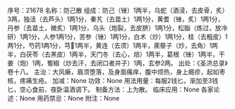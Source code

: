 序号：21678
名称：防己散
组成：防己（锉）1两半，乌蛇（酒浸，去皮骨，炙）3两，独活（去芦头）1两1分，秦艽（去苗土）1两1分，黄耆（锉，炙）1两1分，丹参（去苗土，微炙）1两1分，乌头（炮裂，去皮脐）1两1分，松脂（炼过，放冷研）1两1分，人参1两1分，苦参（锉）1两1分，白术（炒）1两1分，桂（去粗皮）1两1分，芍药1两1分，芎1两半，黄连（去须）1两半，蒺藜子（炒，去角）1两半，白茯苓（去黑皮）1两半，天门冬（去心，焙）1两半，葛根（锉）1两半，干姜（炮）1两，蜀椒（炒去汗，去闭口者并子）1两，玄参2两。
出处：《圣济总录》卷十八。
主治：大风癞，眉须堕落，及身面瘙痒，腹中烦热，身上瘾疹，起如枣核，疼痛生疮。
加减：None
功效：None
用法用量：每服2钱匕，渐加至3钱匕，空心食前、夜卧温酒调下。
制备方法：上为散。
临床应用：None
各家论述：None
用药禁忌：None
附注：None
